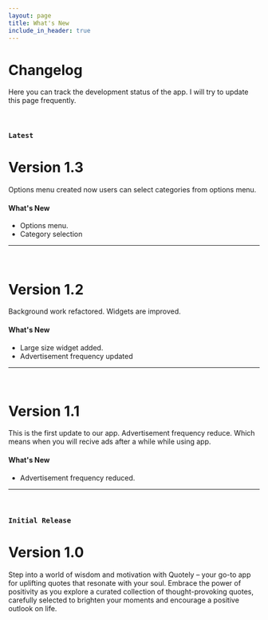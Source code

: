 ```yaml
---
layout: page
title: What's New
include_in_header: true
---
```


# Changelog
Here you can track the development status of the app. I will try to update this page frequently.

<br>

### `Latest`
# **Version 1.3**
Options menu created now users can select categories from options menu.

#### What's New
- Options menu.
- Category selection

________
<br>

# **Version 1.2**
Background work refactored. Widgets are improved.

#### What's New
- Large size widget added.
- Advertisement frequency updated

________
<br>

# **Version 1.1**
This is the first update to our app. Advertisement frequency reduce. Which means when you will recive ads after a while while using app.

#### What's New
- Advertisement frequency reduced.

________
<br>

### `Initial Release`
# **Version 1.0**
Step into a world of wisdom and motivation with Quotely – your go-to app for uplifting quotes that resonate with your soul. Embrace the power of positivity as you explore a curated collection of thought-provoking quotes, carefully selected to brighten your moments and encourage a positive outlook on life.

<br>